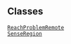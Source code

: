 ---
---
## Classes

<a href="../object/ReachProblemRemote.html#ReachProblemRemote"
target="main"><code>ReachProblemRemote</code></a>  
<a href="../object/SenseRegion.html#SenseRegion"
target="main"><code>SenseRegion</code></a>  
